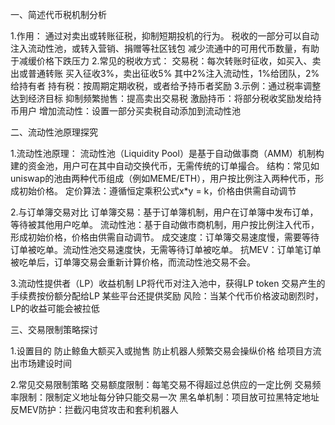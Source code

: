 一、简述代币税机制分析

1.作用：
    通过对卖出或转账征税，抑制短期投机的行为。
    税收的一部分可以自动注入流动性池，或转入营销、捐赠等社区钱包
    减少流通中的可用代币数量，有助于减缓价格下跌压力
2.常见的税收方式：
    交易税：每次转账时征收，如买入、卖出或普通转账
        买入征收3%，卖出征收5%
        其中2%注入流动性，1%给团队，2%给持有者
    持有税：按周期定期收税，或者给予持币者奖励
3.示例：通过税率调整达到经济目标
    抑制频繁抛售：提高卖出交易税
    激励持币：将部分税收奖励发给持币用户
    增加流动性：设置一部分买卖税自动添加到流动性池

二、流动性池原理探究

1.流动性池原理：
    流动性池（Liquidity Pool）是基于自动做事商（AMM）机制构建的资金池，用户可在其中自动交换代币，无需传统的订单撮合。
    结构：常见如uniswap的池由两种代币组成（例如MEME/ETH），用户按比例注入两种代币，形成初始价格。
    定价算法：遵循恒定乘积公式x*y = k，价格由供需自动调节

2.与订单簿交易对比
    订单簿交易：基于订单簿机制，用户在订单簿中发布订单，等待被其他用户吃单。
    流动性池：基于自动做市商机制，用户按比例注入代币，形成初始价格，价格由供需自动调节。
    成交速度：订单簿交易速度慢，需要等待订单被吃单。流动性池交易速度快，无需等待订单被吃单。
    抗MEV：订单笔订单被吃单后，订单簿交易会重新计算价格，而流动性池交易不会。

3.流动性提供者（LP）收益机制
    LP将代币对注入池中，获得LP token
    交易产生的手续费按份额分配给LP
    某些平台还提供奖励
    风险：当某个代币价格波动剧烈时，LP的收益可能会被拉低

三、交易限制策略探讨

1.设置目的
    防止鲸鱼大额买入或抛售
    防止机器人频繁交易会操纵价格
    给项目方流出市场建设时间

2.常见交易限制策略
    交易额度限制：每笔交易不得超过总供应的一定比例
    交易频率限制：限制定义地址每分钟只能交易一次
    黑名单机制：项目放可拉黑特定地址
    反MEV防护：拦截闪电贷攻击和套利机器人
